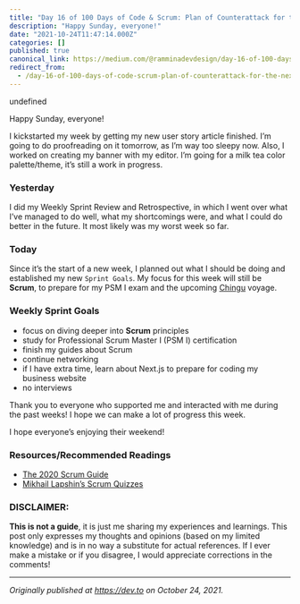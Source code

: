 ```yaml
---
title: "Day 16 of 100 Days of Code & Scrum: Plan of Counterattack for the Next.js Week"
description: "Happy Sunday, everyone!"
date: "2021-10-24T11:47:14.000Z"
categories: []
published: true
canonical_link: https://medium.com/@ramminadevdesign/day-16-of-100-days-of-code-scrum-plan-of-counterattack-for-the-next-js-week-615f0e09bf83
redirect_from:
  - /day-16-of-100-days-of-code-scrum-plan-of-counterattack-for-the-next-js-week-615f0e09bf83
---
```


undefined

Happy Sunday, everyone!

I kickstarted my week by getting my new user story article finished. I’m going to do proofreading on it tomorrow, as I’m way too sleepy now. Also, I worked on creating my banner with my editor. I’m going for a milk tea color palette/theme, it’s still a work in progress.

### Yesterday

I did my Weekly Sprint Review and Retrospective, in which I went over what I’ve managed to do well, what my shortcomings were, and what I could do better in the future. It most likely was my worst week so far.

### Today

Since it’s the start of a new week, I planned out what I should be doing and established my new `Sprint Goals`. My focus for this week will still be **Scrum**, to prepare for my PSM I exam and the upcoming [Chingu](https://chingu.io/) voyage.

### Weekly Sprint Goals

-   focus on diving deeper into **Scrum** principles
-   study for Professional Scrum Master I (PSM I) certification
-   finish my guides about Scrum
-   continue networking
-   if I have extra time, learn about Next.js to prepare for coding my business website
-   no interviews

Thank you to everyone who supported me and interacted with me during the past weeks! I hope we can make a lot of progress this week.

I hope everyone’s enjoying their weekend!

### Resources/Recommended Readings

-   [The 2020 Scrum Guide](https://scrumguides.org/scrum-guide.html)
-   [Mikhail Lapshin’s Scrum Quizzes](https://mlapshin.com/index.php/scrum-quizzes/)

### DISCLAIMER:

**This is not a guide**, it is just me sharing my experiences and learnings. This post only expresses my thoughts and opinions (based on my limited knowledge) and is in no way a substitute for actual references. If I ever make a mistake or if you disagree, I would appreciate corrections in the comments!

---

_Originally published at_ [_https://dev.to_](https://dev.to/rammina/day-16-of-100-days-of-code-scrum-plan-of-counterattack-for-the-nextjs-week-56kd) _on October 24, 2021._
